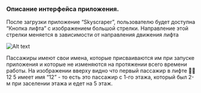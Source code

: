 <H3>Описание интерфейса приложения. </H3>

После загрузки приложение  “Skyscraper”, пользователю будет доступна “Кнопка лифта” с изображением большой стрелки. Направление этой стрелки меняется в зависимости от направления движения лифта

![Alt text](https://cloud.githubusercontent.com/assets/10370931/17969768/64498908-6adc-11e6-8697-22a8d7a0a1f1.png "Main screen")

  Пассажиры имеют свои имена, которые присваиваются им при запуске приложения и которые не изменяются на протяжении всего времени работы. На изображении вверху видно что первый пассажир в лифте 👮🏻12 5 имеет имя “12” - то есть это пассажир с 1-го этажа, который был 2-м при заселении этажа и едет на 5 этаж. 
	





